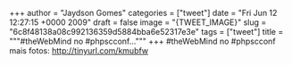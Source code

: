 
+++
author = "Jaydson Gomes"
categories = ["tweet"]
date = "Fri Jun 12 12:27:15 +0000 2009"
draft = false
image = "{TWEET_IMAGE}"
slug = "6c8f48138a08c992136359d5884bba6e52317e3e"
tags = ["tweet"]
title = """#theWebMind no #phpscconf..."""
+++
#theWebMind no #phpscconf mais fotos: http://tinyurl.com/kmubfw
